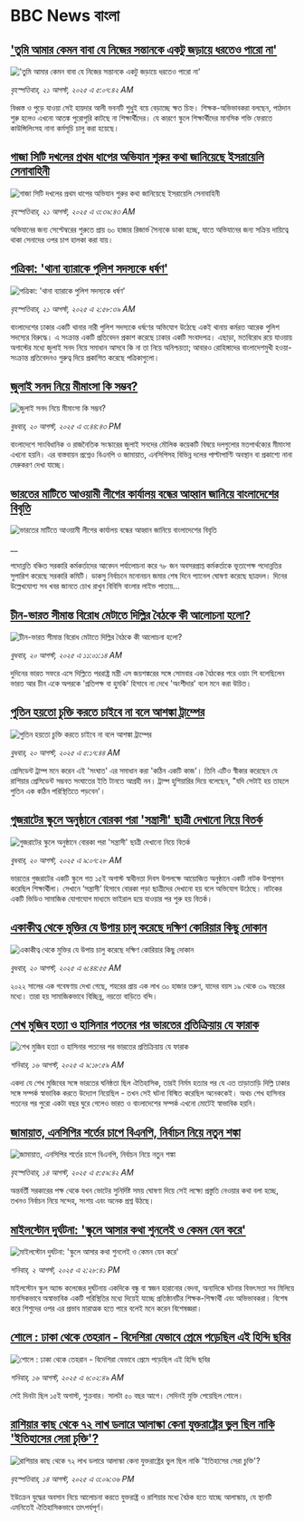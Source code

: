 # BBC News বাংলা## ['তুমি আমার কেমন বাবা যে নিজের সন্তানকে একটু জড়ায়ে ধরতেও পারো না'](https://www.bbc.com/bengali/articles/c80dj0dxg8vo?at_medium=RSS&at_campaign=rss?at_campaign=githubrss)!['তুমি আমার কেমন বাবা যে নিজের সন্তানকে একটু জড়ায়ে ধরতেও পারো না'](https://ichef.bbci.co.uk/ace/ws/240/cpsprodpb/a725/live/6b0e2300-7dd5-11f0-88a2-b9725373e32e.jpg)_বৃহস্পতিবার, ২১ আগস্ট, ২০২৫ এ ৫:০৭:৪২ AM_বিধ্বস্ত ও পুড়ে যাওয়া সেই হায়দার আলী ভবনটি শুধু্‌ই বয়ে বেড়াচ্ছে ক্ষত চিহ্ন। শিক্ষক-অভিভাবকরা বলছেন, পাঠদান শুরু হলেও এখনো আতঙ্ক পুরোপুরি কাটছে না শিক্ষার্থীদের। যে কারণে স্কুলে শিক্ষার্থীদের মানসিক শক্তি ফেরাতে কাউন্সিলিংসহ নানা কর্মসূচি চালু করা হয়েছে।## [গাজা সিটি দখলের প্রথম ধাপের অভিযান শুরুর কথা জানিয়েছে ইসরায়েলি সেনাবাহিনী](https://www.bbc.com/bengali/articles/c1ejqn16qd1o?at_medium=RSS&at_campaign=rss?at_campaign=githubrss)![গাজা সিটি দখলের প্রথম ধাপের অভিযান শুরুর কথা জানিয়েছে ইসরায়েলি সেনাবাহিনী](https://ichef.bbci.co.uk/ace/ws/240/cpsprodpb/eaea/live/b7c087a0-7e35-11f0-83cc-c5da98c419b8.jpg)_বৃহস্পতিবার, ২১ আগস্ট, ২০২৫ এ ৩:৩৯:৪৩ AM_অভিযানের জন্য সেপ্টেম্বরের শুরুতে প্রায় ৬০ হাজার রিজার্ভ সৈন্যকে ডাকা হচ্ছে, যাতে অভিযানের জন্য সক্রিয় দায়িত্বে থাকা সেনাদের ওপর চাপ হালকা করা যায়।## [পত্রিকা: 'থানা ব্যারাকে পুলিশ সদস্যকে ধর্ষণ'](https://www.bbc.com/bengali/articles/cd9jv24nl4po?at_medium=RSS&at_campaign=rss?at_campaign=githubrss)![পত্রিকা: 'থানা ব্যারাকে পুলিশ সদস্যকে ধর্ষণ'](https://ichef.bbci.co.uk/ace/ws/240/cpsprodpb/4443/live/7be74db0-7e38-11f0-b096-d982de93a56f.jpg)_বৃহস্পতিবার, ২১ আগস্ট, ২০২৫ এ ২:৫৮:৩৯ AM_বাংলাদেশের ঢাকার একটি থানার নারী পুলিশ সদস্যকে ধর্ষণের অভিযোগ উঠেছে একই থানায় কর্মরত আরেক পুলিশ সদস্যের বিরুদ্ধে। এ সংক্রান্ত একটি প্রতিবেদন প্রকাশ করেছে ঢাকার একটি সংবাদপত্র। এছাড়া, মতবিরোধ রয়ে যাওয়ায় অগাস্টের মধ্যে জুলাই সনদ নিয়ে সমাধান আসবে কি না তা নিয়ে অনিশ্চয়তা; আবারও রোহিঙ্গাদের বাংলাদেশমুখী হওয়া- সংক্রান্ত প্রতিবেদনও গুরুত্ব দিয়ে প্রকাশিত করেছে পত্রিকাগুলো।## [জুলাই সনদ নিয়ে মীমাংসা কি সম্ভব?](https://www.bbc.com/bengali/articles/c627dp163vlo?at_medium=RSS&at_campaign=rss?at_campaign=githubrss)![জুলাই সনদ নিয়ে মীমাংসা কি সম্ভব?](https://ichef.bbci.co.uk/ace/ws/240/cpsprodpb/8c0a/live/5e41db20-7dcc-11f0-83cc-c5da98c419b8.jpg)_বুধবার, ২০ আগস্ট, ২০২৫ এ ৩:৪৪:৪৩ PM_বাংলাদেশে সাংবিধানিক ও রাজনৈতিক সংস্কারের জুলাই সনদের মৌলিক কয়েকটি বিষয়ে দলগুলোর মতপার্থক্যের মীমাংসা এখনো হয়নি। এর বাস্তবায়ন প্রশ্নেও বিএনপি ও জামায়াত, এনসিপিসহ বিভিন্ন দলের পাল্টাপাণ্টি অবস্থান বা প্রকাশ্যে নানা মেরুকরণ দেখা যাচ্ছে।## [ভারতের মাটিতে আওয়ামী লীগের কার্যালয় বন্ধের আহ্বান জানিয়ে বাংলাদেশের বিবৃতি](https://www.bbc.co.uk/bengali/live/c0j95lywgg9t?at_medium=RSS&at_campaign=rss?at_campaign=githubrss)![ভারতের মাটিতে আওয়ামী লীগের কার্যালয় বন্ধের আহ্বান জানিয়ে বাংলাদেশের বিবৃতি](https://ichef.bbci.co.uk/ace/standard/240/cpsprodpb/f775/live/06d3b1f0-7dcd-11f0-a34f-318be3fb0481.png)__পদোন্নতি বঞ্চিত সরকারি কর্মকর্তাদের আবেদন পর্যালোচনা করে ৭৮ জন অবসরপ্রাপ্ত কর্মকর্তাকে ভূতাপেক্ষ পদোন্নতির সুপারিশ করেছে সরকারি কমিটি। ডাকসু নির্বাচনে মনোনয়ন জমার শেষ দিনে প্যানেল ঘোষণা করেছে ছাত্রদল। দিনের উল্লেখযোগ্য সব খবর জানতে চোখ রাখুন বিবিসি বাংলার লাইভ পাতায়...## [চীন-ভারত সীমান্ত বিরোধ মেটাতে দিল্লির বৈঠকে কী আলোচনা হলো?](https://www.bbc.com/bengali/articles/c4g0exlpdg6o?at_medium=RSS&at_campaign=rss?at_campaign=githubrss)![চীন-ভারত সীমান্ত বিরোধ মেটাতে দিল্লির বৈঠকে কী আলোচনা হলো?](https://ichef.bbci.co.uk/ace/ws/240/cpsprodpb/6689/live/bd53ae70-7da1-11f0-8701-ef823735961d.jpg)_বুধবার, ২০ আগস্ট, ২০২৫ এ ১১:০১:১৪ AM_দুদিনের ভারত সফরে এসে দিল্লিতে পররাষ্ট্র মন্ত্রী এস জয়শঙ্করের সঙ্গে সোমবার এক বৈঠকের পরে ওয়াং শি বলেছিলেন ভারত আর চীন একে অপরকে 'প্রতিপক্ষ বা হুমকি' হিসাবে না দেখে 'অংশীদার' বলে মনে করা উচিত।## [পুতিন হয়তো চুক্তি করতে চাইবে না বলে আশঙ্কা ট্রাম্পের](https://www.bbc.com/bengali/articles/c2kz82dd7v9o?at_medium=RSS&at_campaign=rss?at_campaign=githubrss)![পুতিন হয়তো চুক্তি করতে চাইবে না বলে আশঙ্কা ট্রাম্পের](https://ichef.bbci.co.uk/ace/ws/240/cpsprodpb/a482/live/4b498e10-7d76-11f0-83cc-c5da98c419b8.jpg)_বুধবার, ২০ আগস্ট, ২০২৫ এ ৫:১৭:৪৪ AM_প্রেসিডেন্ট ট্রাম্প মনে করেন এই 'সংঘাত' এর সমাধান করা 'কঠিন একটি কাজ'। তিনি এটিও স্বীকার করেছেন যে রাশিয়ার প্রেসিডেন্ট সম্ভবত সংঘাতের ইতি টানতে আগ্রহী নন। ট্রাম্প হুশিয়ারির দিয়ে বলেছেন, "যদি সেটাই হয় তাহলে পুতিন এক কঠিন পরিস্থিতিতে পড়বেন'।## [গুজরাটের স্কুলে অনুষ্ঠানে বোরকা পরা 'সন্ত্রাসী' ছাত্রী দেখানো নিয়ে বিতর্ক](https://www.bbc.com/bengali/articles/c2l7ry750l7o?at_medium=RSS&at_campaign=rss?at_campaign=githubrss)![গুজরাটের স্কুলে অনুষ্ঠানে বোরকা পরা 'সন্ত্রাসী' ছাত্রী দেখানো নিয়ে বিতর্ক](https://ichef.bbci.co.uk/ace/ws/240/cpsprodpb/8e5a/live/150296b0-7d8c-11f0-a34f-318be3fb0481.jpg)_বুধবার, ২০ আগস্ট, ২০২৫ এ ৯:০৭:২৮ AM_ভারতের গুজরাটের একটি স্কুলে গত ১৫ই অগাস্ট স্বাধীনতা দিবস উপলক্ষে আয়োজিত অনুষ্ঠানে একটি নাটক উপস্থাপন করেছিল শিক্ষার্থীলা। সেখানে ‘সন্ত্রাসী’ হিসাবে বোরকা পড়া ছাত্রীদের দেখানো হয় বলে অভিযোগ উঠেছে। নাটকের একটি ভিডিও সামাজিক যোগাযোগ মাধ্যমে ভাইরাল হয়ে যাওয়ার পর শুরু হয় বিতর্ক।## [একাকীত্ব থেকে মুক্তির যে উপায় চালু করেছে দক্ষিণ কোরিয়ার কিছু দোকান](https://www.bbc.com/bengali/articles/ce83z384j02o?at_medium=RSS&at_campaign=rss?at_campaign=githubrss)![একাকীত্ব থেকে মুক্তির যে উপায় চালু করেছে দক্ষিণ কোরিয়ার কিছু দোকান](https://ichef.bbci.co.uk/ace/ws/240/cpsprodpb/b003/live/7a11a410-7508-11f0-a975-cb151ca452f4.jpg)_বুধবার, ২০ আগস্ট, ২০২৫ এ ৬:৪৪:৫৫ AM_২০২২ সালের এক গবেষণায় দেখা গেছে, শহরের প্রায় এক লাখ ৩০ হাজার তরুণ, যাদের বয়স ১৯ থেকে ৩৯ বছরের মধ্যে। তারা হয় সামাজিকভাবে বিচ্ছিন্ন, নয়তো বাড়িতে বন্দি।## [শেখ মুজিব হত্যা ও হাসিনার পতনের পর ভারতের প্রতিক্রিয়ায় যে ফারাক](https://www.bbc.com/bengali/articles/cly39465d10o?at_medium=RSS&at_campaign=rss?at_campaign=githubrss)![শেখ মুজিব হত্যা ও হাসিনার পতনের পর ভারতের প্রতিক্রিয়ায় যে ফারাক](https://ichef.bbci.co.uk/ace/ws/240/cpsprodpb/473f/live/567ab140-7855-11f0-8071-1788c7e8ae0e.jpg)_শনিবার, ১৬ আগস্ট, ২০২৫ এ ৯:১৮:৫৯ AM_একদা যে শেখ মুজিবের সঙ্গে ভারতের ঘনিষ্ঠতা ছিল ঐতিহাসিক, তারই নির্মম হত্যার পর যে এত তাড়াতাড়ি দিল্লি ঢাকার সঙ্গে সম্পর্ক স্বাভাবিক করতে উদ্যোগ নিয়েছিল - তখন সেই ঘটনা বিস্মিত করেছিল অনেককেই। অথচ শেখ হাসিনার পতনের পর পুরো একটা বছর ঘুরে গেলেও ভারত ও বাংলাদেশের সম্পর্ক এখনো মোটেই স্বাভাবিক হয়নি।## [জামায়াত, এনসিপির শর্তের চাপে বিএনপি, নির্বাচন নিয়ে নতুন শঙ্কা ](https://www.bbc.com/bengali/articles/cgjyd701vwgo?at_medium=RSS&at_campaign=rss?at_campaign=githubrss)![জামায়াত, এনসিপির শর্তের চাপে বিএনপি, নির্বাচন নিয়ে নতুন শঙ্কা ](https://ichef.bbci.co.uk/ace/ws/240/cpsprodpb/6c32/live/ba7784d0-78a4-11f0-a975-cb151ca452f4.jpg)_বৃহস্পতিবার, ১৪ আগস্ট, ২০২৫ এ ৫:৫৯:৪২ AM_অন্তর্বর্তী সরকারের পক্ষ থেকে যখন ভোটের সুনির্দিষ্ট সময় ঘোষণা দিয়ে সেই লক্ষ্যে প্রস্তুতি নেওয়ার কথা বলা হচ্ছে, তখনও নির্বাচন নিয়ে সন্দেহ, সংশয় এবং অনেক প্রশ্ন উঠছে।## [মাইলস্টোন দুর্ঘটনা: 'স্কুলে আসার কথা শুনলেই ও কেমন যেন করে'](https://www.bbc.com/bengali/articles/cz0ylyd50k3o?at_medium=RSS&at_campaign=rss?at_campaign=githubrss)![মাইলস্টোন দুর্ঘটনা: 'স্কুলে আসার কথা শুনলেই ও কেমন যেন করে'](https://ichef.bbci.co.uk/ace/ws/240/cpsprodpb/b1a9/live/559e9ab0-6fa5-11f0-8dbd-f3d32ebd3327.png)_শনিবার, ২ আগস্ট, ২০২৫ এ ২:২৮:৪১ PM_মাইলস্টোন স্কুল অ্যান্ড কলেজের দুর্ঘটনায় একদিকে বন্ধু বা স্বজন হারানোর বেদনা, অন্যদিকে ঘটনার বিভৎসতা সব মিলিয়ে মানসিকভাবে অস্বাভাবিক একটি পরিস্থিতির মধ্যে দিয়েই যাচ্ছে প্রতিষ্ঠানটির শিক্ষক-শিক্ষার্থী এবং অভিভাবকরা। বিশেষ করে শিশুদের ওপর এর প্রভাব মারাত্মক হতে পারে বলেই মনে করেন বিশেষজ্ঞরা।## [শোলে : ঢাকা থেকে তেহরান - বিদেশিরা যেভাবে প্রেমে পড়েছিল এই হিন্দি ছবির](https://www.bbc.com/bengali/articles/cly73ww3wyxo?at_medium=RSS&at_campaign=rss?at_campaign=githubrss)![শোলে : ঢাকা থেকে তেহরান - বিদেশিরা যেভাবে প্রেমে পড়েছিল এই হিন্দি ছবির](https://ichef.bbci.co.uk/ace/ws/240/cpsprodpb/22a4/live/5b2e4060-79d8-11f0-83cc-c5da98c419b8.jpg)_শনিবার, ১৬ আগস্ট, ২০২৫ এ ৬:০২:৪৯ AM_সেই দিনটা ছিল ১৫ই অগাস্ট, শুক্রবার। সালটা ৫০ বছর আগে। সেদিনই মুক্তি পেয়েছিল শোলে।## [রাশিয়ার কাছ থেকে ৭২ লাখ ডলারে আলাস্কা কেনা যুক্তরাষ্ট্রের ভুল ছিল নাকি 'ইতিহাসের সেরা চুক্তি'?](https://www.bbc.com/bengali/articles/c2kzpq131nzo?at_medium=RSS&at_campaign=rss?at_campaign=githubrss)![রাশিয়ার কাছ থেকে ৭২ লাখ ডলারে আলাস্কা কেনা যুক্তরাষ্ট্রের ভুল ছিল নাকি 'ইতিহাসের সেরা চুক্তি'?](https://ichef.bbci.co.uk/ace/ws/240/cpsprodpb/72b4/live/8b981eb0-78ed-11f0-8071-1788c7e8ae0e.jpg)_বৃহস্পতিবার, ১৪ আগস্ট, ২০২৫ এ ৩:০৯:৩৬ PM_ইউক্রেন যুদ্ধের অবসান নিয়ে আলোচনা করতে যুক্তরাষ্ট্র ও রাশিয়ার মধ্যে বৈঠক হতে যাচ্ছে আলাস্কায়, যে স্থানটি এমনিতেই ঐতিহাসিকভাবে তাৎপর্যপূর্ণ।